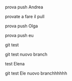prova push Andrea

provate a fare il pull

prova push Olga

prova push eu

git test

git test nuovo branch

test Elena

git test Ele nuovo branchhhhhh
